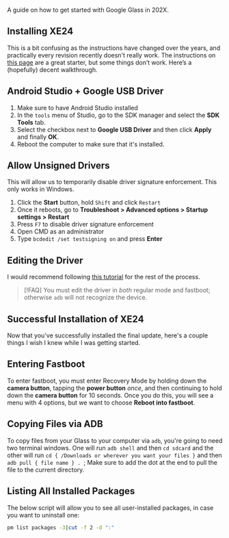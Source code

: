 A guide on how to get started with Google Glass in 202X.

## Installing XE24
This is a bit confusing as the instructions have changed over the years, and practically every revision recently doesn't really work. The instructions on [this page](https://support.google.com/glass/answer/9649198?hl=en) are a great starter, but some things don’t work. Here’s a (hopefully) decent walkthrough.

## Android Studio + Google USB Driver
1. Make sure to have Android Studio installed
2. In the `tools` menu of Studio, go to the SDK manager and select the **SDK Tools** tab.
3. Select the checkbox next to **Google USB Driver** and then click **Apply** and finally **OK**.
4. Reboot the computer to make sure that it's installed.

## Allow Unsigned Drivers
This will allow us to temporarily disable driver signature enforcement. This only works in Windows.
1. Click the **Start** button, hold `Shift` and click `Restart`
2. Once it reboots, go to **Troubleshoot > Advanced options > Startup settings > Restart**
3. Press `F7` to disable driver signature enforcement
4. Open CMD as an administrator
5. Type `bcdedit /set testsigning on` and press **Enter**

## Editing the Driver
I would recommend following [this tutorial](https://jeffzzq.medium.com/using-google-glass-in-2020-5f0a01188e6e) for the rest of the process.

> [!FAQ]
> You must edit the driver in *both* regular mode and fastboot; otherwise `adb` will not recognize the device.

## Successful Installation of XE24
Now that you've successfully installed the final update, here's a couple things I wish I knew while I was getting started.

## Entering Fastboot
To enter fastboot, you must enter Recovery Mode by holding down the **camera button**, tapping the **power button** *once*, and then continuing to hold down the **camera button** for 10 seconds. Once you do this, you will see a menu with 4 options, but we want to choose **Reboot into fastboot**.

## Copying Files via ADB
To copy files from your Glass to your computer via `adb`, you're going to need two terminal windows. One will run `adb shell` and then `cd sdcard` and the other will run `cd { /Downloads or wherever you want your files }`  and then `adb pull { file name } . `; Make sure to add the dot at the end to pull the file to the current directory.

## Listing All Installed Packages
The below script will allow you to see all user-installed packages, in case you want to uninstall one:

```sh
pm list packages -3|cut -f 2 -d ":"
```